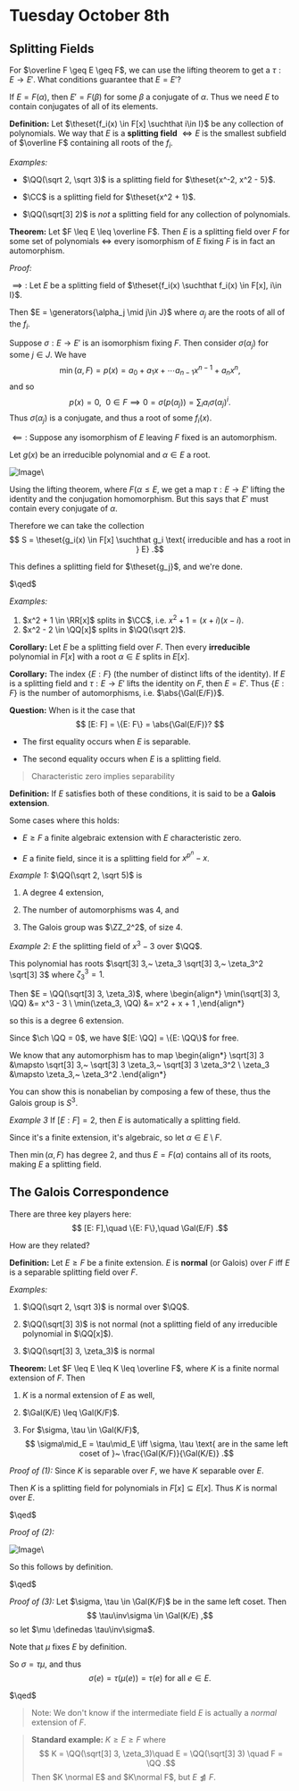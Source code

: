 # Tuesday October 8th

## Splitting Fields

For $\overline F \geq E \geq F$, we can use the lifting theorem to get a $\tau: E \to E'$.
What conditions guarantee that $E = E'$?

If $E = F(\alpha)$, then $E' = F(\beta)$ for some $\beta$ a conjugate of $\alpha$.
Thus we need $E$ to contain conjugates of all of its elements.

**Definition:**
Let $\theset{f_i(x) \in F[x] \suchthat i\in I}$ be any collection of polynomials.
We way that $E$ is a **splitting field** $\iff E$ is the smallest subfield of $\overline F$ containing all roots of the $f_i$.

*Examples:*

- $\QQ(\sqrt 2, \sqrt 3)$ is a splitting field for $\theset{x^-2, x^2 - 5}$.

- $\CC$ is a splitting field for $\theset{x^2 + 1}$.

- $\QQ(\sqrt[3] 2)$ is *not* a splitting field for any collection of polynomials.

**Theorem:**
Let $F \leq E \leq \overline F$.
Then $E$ is a splitting field over $F$ for some set of polynomials $\iff$ every isomorphism of $E$ fixing $F$ is in fact an automorphism.

*Proof:*

$\implies:$
Let $E$ be a splitting field of $\theset{f_i(x) \suchthat f_i(x) \in F[x], i\in I}$.

Then $E = \generators{\alpha_j \mid j\in J}$ where $\alpha_j$ are the roots of all of the $f_i$.

Suppose $\sigma: E \to E'$ is an isomorphism fixing $F$.
Then consider $\sigma(\alpha_j)$ for some $j \in J$.
We have
$$
\min(\alpha, F) = p(x) = a_0 + a_1 x + \cdots a_{n-1}x^{n-1} + a_n x^n
,$$
and so
$$
p(x) = 0,~~ 0\in F \implies 0 = \sigma(p(\alpha_j)) = \sum_i a_i \sigma(\alpha_j)^i
.$$
Thus $\sigma(\alpha_j)$ is a conjugate, and thus a root of some $f_i(x)$.

$\impliedby:$ Suppose any isomorphism of $E$ leaving $F$ fixed is an automorphism.

Let $g(x)$ be an irreducible polynomial and $\alpha \in E$ a root.

![Image](figures/2019-10-08-09:54.png)\

Using the lifting theorem, where $F(\alpha \leq E$, we get a map $\tau: E \to E'$ lifting the identity and the conjugation homomorphism.
But this says that $E'$ must contain every conjugate of $\alpha$.

Therefore we can take the collection
$$
S = \theset{g_i(x) \in F[x] \suchthat g_i \text{ irreducible and has a root in } E}
.$$

This defines a splitting field for $\theset{g_j}$, and we're done.

$\qed$

*Examples:*

1. $x^2 + 1 \in \RR[x]$ splits in $\CC$, i.e. $x^2 + 1 = (x+i)(x-i)$.
2. $x^2 - 2 \in \QQ[x]$ splits in $\QQ(\sqrt 2)$.

**Corollary:**
Let $E$ be a splitting field over $F$.
Then every **irreducible** polynomial in $F[x]$ with a root $\alpha \in E$ splits in $E[x]$.

**Corollary:**
The index $\{ E: F \}$ (the number of distinct lifts of the identity).
If $E$ is a splitting field and $\tau:E \to E'$ lifts the identity on $F$, then $E = E'$.
Thus $\{ E : F \}$ is the number of automorphisms, i.e. $\abs{\Gal(E/F)}$.

**Question:**
When is it the case that
$$
[E: F] = \{E: F\} = \abs{\Gal(E/F)}?
$$

- The first equality occurs when $E$ is separable.

- The second equality occurs when $E$ is a splitting field.

> Characteristic zero implies separability

**Definition:**
If $E$ satisfies both of these conditions, it is said to be a **Galois extension**.

Some cases where this holds:

- $E \geq F$ a finite algebraic extension with $E$ characteristic zero.

- $E$ a finite field, since it is a splitting field for $x^{p^n} - x$.

*Example 1:*
$\QQ(\sqrt 2, \sqrt 5)$ is

   1. A degree 4 extension,

   2. The number of automorphisms was 4, and

   3. The Galois group was $\ZZ_2^2$, of size 4.

*Example 2*:
$E$ the splitting field of $x^3 - 3$ over $\QQ$.

This polynomial has roots $\sqrt[3] 3,~ \zeta_3 \sqrt[3] 3,~ \zeta_3^2 \sqrt[3] 3$ where $\zeta_3^3 = 1$.

Then $E = \QQ(\sqrt[3] 3, \zeta_3)$, where
\begin{align*}
\min(\sqrt[3] 3, \QQ) &= x^3 - 3 \\
\min(\zeta_3, \QQ) &= x^2 + x + 1
,\end{align*}

so this is a degree 6 extension.

Since $\ch \QQ = 0$, we have $[E: \QQ] = \{E: \QQ\}$ for free.

We know that any automorphism has to map
\begin{align*}
\sqrt[3] 3 &\mapsto \sqrt[3] 3,~ \sqrt[3] 3 \zeta_3,~ \sqrt[3] 3 \zeta_3^2 \\
\zeta_3 &\mapsto \zeta_3,~ \zeta_3^2
.\end{align*}

You can show this is nonabelian by composing a few of these, thus the Galois group is $S^3$.

*Example 3*
If $[E: F] = 2$, then $E$ is automatically a splitting field.

Since it's a finite extension, it's algebraic, so let $\alpha \in E\setminus F$.

Then $\min(\alpha, F)$ has degree 2, and thus $E = F(\alpha)$ contains all of its roots, making $E$ a splitting field.

## The Galois Correspondence

There are three key players here:
$$
[E: F],\quad  \{E: F\},\quad \Gal(E/F)
.$$

How are they related?

**Definition:**
Let $E \geq F$ be a finite extension.
$E$ is **normal** (or Galois) over $F$ iff $E$ is a separable splitting field over $F$.

*Examples:*

1. $\QQ(\sqrt 2, \sqrt 3)$ is normal over $\QQ$.

2. $\QQ(\sqrt[3] 3)$ is not normal (not a splitting field of any irreducible polynomial in $\QQ[x]$).

3. $\QQ(\sqrt[3] 3, \zeta_3)$ is normal

**Theorem:**
Let $F \leq E \leq K \leq \overline F$, where $K$ is a finite normal extension of $F$.
Then

1. $K$ is a normal extension of $E$ as well,

2. $\Gal(K/E) \leq \Gal(K/F)$.

3. For $\sigma, \tau \in \Gal(K/F)$,
$$
\sigma\mid_E = \tau\mid_E
\iff
\sigma, \tau \text{ are in the same left coset of }~
\frac{\Gal(K/F)}{\Gal(K/E)}
.$$

*Proof of (1):*
Since $K$ is separable over $F$, we have $K$ separable over $E$.

Then $K$ is a splitting field for polynomials in $F[x] \subseteq E[x]$.
Thus $K$ is normal over $E$.

$\qed$

*Proof of (2):*

![Image](figures/2019-10-08-10:35.png)\

So this follows by definition.

$\qed$

*Proof of (3):*
Let $\sigma, \tau \in \Gal(K/F)$ be in the same left coset.
Then
$$
\tau\inv\sigma \in \Gal(K/E)
,$$
so let $\mu \definedas \tau\inv\sigma$.

Note that $\mu$ fixes $E$ by definition.

So $\sigma = \tau \mu$, and thus
$$
\sigma(e) = \tau(\mu(e)) = \tau(e) \text{ for all } e\in E
.$$

$\qed$

> Note: We don't know if the intermediate field $E$ is actually a *normal* extension of $F$.

> **Standard example:**
$K \geq E \geq F$ where
$$
K = \QQ(\sqrt[3] 3, \zeta_3)\quad E = \QQ(\sqrt[3] 3) \quad F = \QQ
.$$
Then $K \normal E$ and $K\normal F$, but $E \ntrianglelefteq F$.
